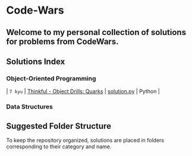 # Code-Wars

Welcome to my personal collection of solutions for problems from CodeWars.
---

## Solutions Index

### Object-Oriented Programming

| `7 kyu` | [Thinkful - Object Drills: Quarks](https://www.codewars.com/kata/5882b052bdeafec15e0000e6) | [solution.py](./Object-Oriented/Quarks/) | Python |

### Data Structures


## Suggested Folder Structure

To keep the repository organized, solutions are placed in folders corresponding to their category and name.
